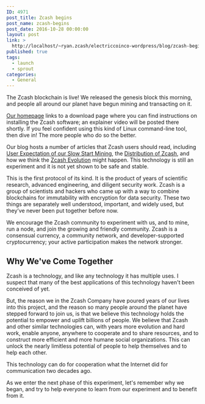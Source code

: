 ```yaml
---
ID: 4971
post_title: Zcash begins
post_name: zcash-begins
post_date: 2016-10-28 00:00:00
layout: post
link: >
  http://localhost/~ryan.zcash/electriccoinco-wordpress/blog/zcash-begins/
published: true
tags:
  - launch
  - sprout
categories:
  - General
---
```

<p>The Zcash blockchain is live! We released the genesis block this morning, and people all around our planet have begun mining and transacting on it.</p>
<p><a class="reference external" href="https://z.cash">Our homepage</a> links to a download page where you can find instructions on installing the Zcash software; an explainer video will be posted there shortly. If you feel confident using this kind of Linux command-line tool, then dive in! The more people who do so the better.</p>
<p>Our blog hosts a number of articles that Zcash users should read, including <a class="reference external" href="/blog/slow-start-and-mining-ecosystem/">User Expectation of our Slow Start Mining</a>, the <a class="reference external" href="/blog/continued-funding-and-transparency/">Distribution of Zcash</a>, and how we think the <a class="reference external" href="/blog/zcash-evolution/">Zcash Evolution</a> might happen. This technology is still an experiment and it is not yet shown to be safe and stable.</p>
<p>This is the first protocol of its kind. It is the product of years of scientific research, advanced engineering, and diligent security work. Zcash is a group of scientists and hackers who came up with a way to combine blockchains for immutability with encryption for data security. These two things are separately well understood, important, and widely used, but they’ve never been put together before now.</p>
<p>We encourage the Zcash community to experiment with us, and to mine, run a node, and join the growing and friendly community. Zcash is a consensual currency, a community network, and developer-supported cryptocurrency; your active participation makes the network stronger.</p>
<div class="section" id="why-we-ve-come-together">
<h2>Why We've Come Together</h2>
<p>Zcash is a technology, and like any technology it has multiple uses. I suspect that many of the best applications of this technology haven't been conceived of yet.</p>
<p>But, the reason we in the Zcash Company have poured years of our lives into this project, and the reason so many people around the planet have stepped forward to join us, is that we believe this technology holds the potential to empower and uplift billions of people. We believe that Zcash and other similar technologies can, with years more evolution and hard work, enable anyone, anywhere to cooperate and to share resources, and to construct more efficient and more humane social organizations. This can unlock the nearly limitless potential of people to help themselves and to help each other.</p>
<p>This technology can do for cooperation what the Internet did for communication two decades ago.</p>
<p>As we enter the next phase of this experiment, let's remember why we began, and try to help everyone to learn from our experiment and to benefit from it.</p>
</div>
